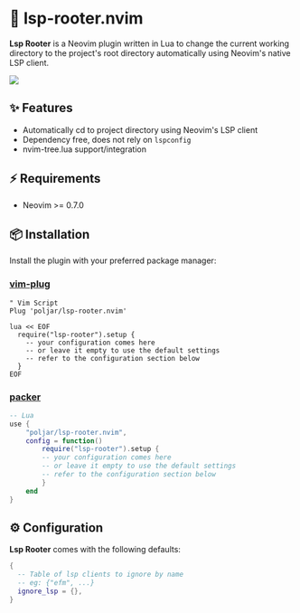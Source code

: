 # 🌳 lsp-rooter.nvim

**Lsp Rooter** is a Neovim plugin written in Lua to change the current working
directory to the project's root directory automatically using Neovim's native
LSP client.

<img src="https://user-images.githubusercontent.com/36672196/119023256-a9432800-b9b2-11eb-8f0e-028a860efa9c.gif">

## ✨ Features

- Automatically cd to project directory using Neovim's LSP client
- Dependency free, does not rely on `lspconfig`
- nvim-tree.lua support/integration

## ⚡️ Requirements

- Neovim >= 0.7.0

## 📦 Installation

Install the plugin with your preferred package manager:

### [vim-plug](https://github.com/junegunn/vim-plug)

```vim
" Vim Script
Plug 'poljar/lsp-rooter.nvim'

lua << EOF
  require("lsp-rooter").setup {
    -- your configuration comes here
    -- or leave it empty to use the default settings
    -- refer to the configuration section below
  }
EOF
```

### [packer](https://github.com/wbthomason/packer.nvim)

```lua
-- Lua
use {
    "poljar/lsp-rooter.nvim",
    config = function()
        require("lsp-rooter").setup {
        -- your configuration comes here
        -- or leave it empty to use the default settings
        -- refer to the configuration section below
        }
    end
}
```

## ⚙️ Configuration

**Lsp Rooter** comes with the following defaults:

```lua
{
  -- Table of lsp clients to ignore by name
  -- eg: {"efm", ...}
  ignore_lsp = {},
}
```
